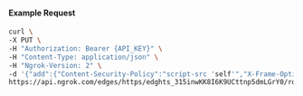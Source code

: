<!-- Code generated for API Clients. DO NOT EDIT. -->

#### Example Request

```bash
curl \
-X PUT \
-H "Authorization: Bearer {API_KEY}" \
-H "Content-Type: application/json" \
-H "Ngrok-Version: 2" \
-d '{"add":{"Content-Security-Policy":"script-src 'self'","X-Frame-Options":"DENY"},"enabled":true}' \
https://api.ngrok.com/edges/https/edghts_315inwKK8I6K9UCttnp5dmLGrY0/routes/edghtsrt_315inxxrIcEsd2CFi4pn6Me9NcI/response_headers
```
